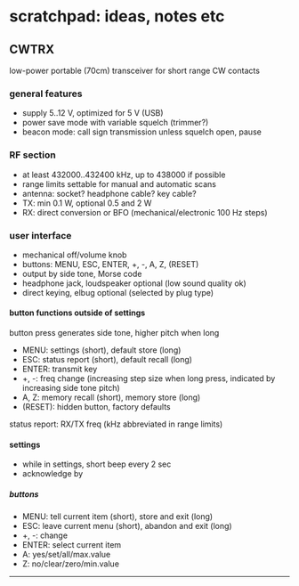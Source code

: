 # scratchpad: ideas, notes etc

## CWTRX

low-power portable (70cm) transceiver for short range CW contacts

### general features

- supply 5..12 V, optimized for 5 V (USB)
- power save mode with variable squelch (trimmer?)
- beacon mode: call sign transmission unless squelch open, pause

### RF section

- at least 432000..432400 kHz, up to 438000 if possible
- range limits settable for manual and automatic scans
- antenna: socket? headphone cable? key cable?
- TX: min 0.1 W, optional 0.5 and 2 W
- RX: direct conversion or BFO (mechanical/electronic 100 Hz steps)

### user interface

- mechanical off/volume knob
- buttons: MENU, ESC, ENTER, +, -, A, Z, (RESET)
- output by side tone, Morse code
- headphone jack, loudspeaker optional (low sound quality ok)
- direct keying, elbug optional (selected by plug type)

#### button functions outside of settings

button press generates side tone, higher pitch when long

- MENU: settings (short), default store (long)
- ESC: status report (short), default recall (long)
- ENTER: transmit key
- +, -: freq change (increasing step size when long press, indicated by increasing side tone pitch)
- A, Z: memory recall (short), memory store (long)
- (RESET): hidden button, factory defaults

status report: RX/TX freq (kHz abbreviated in range limits)

#### settings

- while in settings, short beep every 2 sec
- acknowledge by

##### buttons

- MENU: tell current item (short), store and exit (long)
- ESC: leave current menu (short), abandon and exit (long)
- +, -: change
- ENTER: select current item
- A: yes/set/all/max.value
- Z: no/clear/zero/min.value

---
